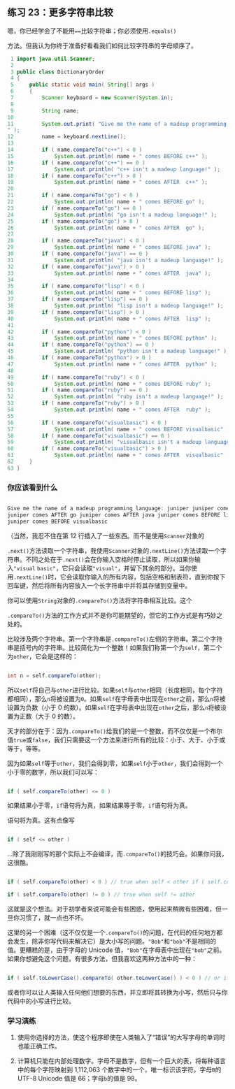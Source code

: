 ## 练习 23：更多字符串比较

嗯，你已经学会了不能用`==`比较字符串；你必须使用`.equals()`

方法。但我认为你终于准备好看看我们如何比较字符串的字母顺序了。

```java
 1 import java.util.Scanner;
 2 
 3 public class DictionaryOrder
 4 {
 5     public static void main( String[] args )
 6     {
 7         Scanner keyboard = new Scanner(System.in);
 8 
 9         String name;
10 
11         System.out.print( "Give me the name of a made­up programming language:
" );
12         name = keyboard.nextLine();
13 
14         if ( name.compareTo("c++") < 0 )
15             System.out.println( name + " comes BEFORE c++" );
16         if ( name.compareTo("c++") == 0 )
17             System.out.println( "c++ isn't a made­up language!" );
18         if ( name.compareTo("c++") > 0 )
19             System.out.println( name + " comes AFTER  c++" );
20 
21         if ( name.compareTo("go") < 0 )
22             System.out.println( name + " comes BEFORE go" );
23         if ( name.compareTo("go") == 0 )
24             System.out.println( "go isn't a made­up language!" );
25         if ( name.compareTo("go") > 0 )
26             System.out.println( name + " comes AFTER  go" );
27 
28         if ( name.compareTo("java") < 0 )
29             System.out.println( name + " comes BEFORE java" );
30         if ( name.compareTo("java") == 0 )
31             System.out.println( "java isn't a made­up language!" );
32         if ( name.compareTo("java") > 0 )
33             System.out.println( name + " comes AFTER  java" );
34 
35         if ( name.compareTo("lisp") < 0 )
36             System.out.println( name + " comes BEFORE lisp" );
37         if ( name.compareTo("lisp") == 0 )
38             System.out.println( "lisp isn't a made­up language!" );
39         if ( name.compareTo("lisp") > 0 )
40             System.out.println( name + " comes AFTER  lisp" );
41 
42         if ( name.compareTo("python") < 0 )
43             System.out.println( name + " comes BEFORE python" );
44         if ( name.compareTo("python") == 0 )
45             System.out.println( "python isn't a made­up language!" );
46         if ( name.compareTo("python") > 0 )
47             System.out.println( name + " comes AFTER  python" );
48 
49         if ( name.compareTo("ruby") < 0 )
50             System.out.println( name + " comes BEFORE ruby" );
51         if ( name.compareTo("ruby") == 0 )
52             System.out.println( "ruby isn't a made­up language!" );
53         if ( name.compareTo("ruby") > 0 )
54             System.out.println( name + " comes AFTER  ruby" );
55 
56         if ( name.compareTo("visualbasic") < 0 )
57             System.out.println( name + " comes BEFORE visualbasic" );
58         if ( name.compareTo("visualbasic") == 0 )
59             System.out.println( "visualbasic isn't a made­up language!" );
60         if ( name.compareTo("visualbasic") > 0 )
61             System.out.println( name + " comes AFTER  visualbasic" );
62     }
63 }
```


### 你应该看到什么

```java

Give me the name of a made­up programming language: juniper juniper comes AFTER c++
juniper comes AFTER go juniper comes AFTER java juniper comes BEFORE lisp juniper comes BEFORE python juniper comes BEFORE ruby
juniper comes BEFORE visualbasic
```

（当然，我忍不住在第 12 行插入了一些东西。而不是使用`Scanner`对象的

`.next()`方法读取一个字符串，我使用`Scanner`对象的`.nextLine()`方法读取一个字符串。不同之处在于`.next()`会在你输入空格时停止读取，所以如果你输入`"visual` `basic"`，它只会读取`"visual"`，并留下其余的部分。当你使用`.nextLine()`时，它会读取你输入的所有内容，包括空格和制表符，直到你按下回车键，然后将所有内容放入一个长字符串中并将其存储到变量中。

你可以使用`String`对象的`.compareTo()`方法将字符串相互比较。这个

`.compareTo()`方法的工作方式并不是你可能期望的，但它的工作方式是有巧妙之处的。

比较涉及两个字符串。第一个字符串是`.compareTo()`左侧的字符串。第二个字符串是括号内的字符串。比较简化为一个整数！如果我们称第一个为`self`，第二个为`other`，它会是这样的：

```java

int n = self.compareTo(other);
```

所以`self`将自己与`other`进行比较。如果`self`与`other`相同（长度相同，每个字符都相同），那么`n`将被设置为`0`。如果`self`在字母表中出现在`other`之前，那么`n`将被设置为负数（小于 0 的数）。如果`self`在字母表中出现在`other`之后，那么`n`将被设置为正数（大于 0 的数）。

天才的部分在于：因为`.compareTo()`给我们的是一个整数，而不仅仅是一个布尔值`true`或`false`，我们只需要这一个方法来进行所有的比较：小于、大于、小于或等于，等等。

因为如果`self`等于`other`，我们会得到零，如果`self`小于`other`，我们会得到一个小于零的数字，所以我们可以写：

```java

if ( self.compareTo(other) <= 0 )
```

如果结果小于零，`if`语句将为真，如果结果等于零，`if`语句将为真。

语句将为真。这有点像写

```java

if ( self <= other )
```

...除了我刚刚写的那个实际上不会编译，而`.compareTo()`的技巧会。如果你问我，这很酷。

```java

if ( self.compareTo(other) < 0 ) // true when self < other if ( self.compareTo(other) <= 0 ) // true when self <= other if ( self.compareTo(other) > 0 ) // true when self > other if ( self.compareTo(other) >= 0 ) // true when self >= other if ( self.compareTo(other) == 0 ) // true when self == other
```

```java
if ( self.compareTo(other) != 0 ) // true when self != other
```

这就是这个想法。对于初学者来说可能会有些困惑，使用起来稍微有些困难，但一旦你习惯了，就一点也不坏。

这里的另一个困难（这不仅仅是一个`.compareTo()`的问题，在代码的任何地方都会发生，除非你写代码来解决它）是大小写的问题。`"Bob"`和`"bob"`不是相同的值。更糟糕的是，由于字母的 Unicode 值，`"Bob"`在字母表中出现在`"bob"`之前。如果你想避免这个问题，有很多方法，但我喜欢这两种方法中的一种：

```java

if ( self.toLowerCase().compareTo( other.toLowerCase() ) < 0 ) // or if ( self.compareToIgnoreCase(other) < 0 )
```

或者你可以让人类输入任何他们想要的东西，并立即将其转换为小写，然后只与你代码中的小写进行比较。

### 学习演练

1. 使用你选择的方法，使这个程序即使在人类输入了“错误”的大写字母的单词时也能正确工作。

1.  计算机只能在内部处理数字。字母不是数字，但有一个巨大的表，将每种语言中的每个字符映射到 1,112,063 个数字中的一个，唯一标识该字符。字母`B`的 UTF-8 Unicode 值是 66；字母`b`的值是 98。

